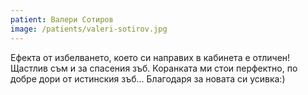 ```yaml
---
patient: Валери Сотиров
image: /patients/valeri-sotirov.jpg
---
```

Ефекта от избелването, което си направих в кабинета е отличен! Щастлив съм и за спасения зъб. Коранката ми стои перфектно, по добре дори от истинския зъб... Благодаря за новата си усивка:)